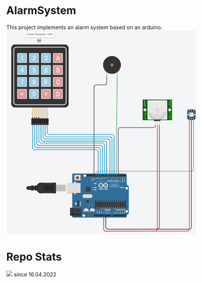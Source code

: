 # AlarmSystem
This project implements an alarm system based on an arduino.
<img src="https://github.com/SaKi1309/AlarmSystem/blob/main/schematic.PNG" width="600" />


# Repo Stats
![](https://komarev.com/ghpvc/?username=saschakirchalarmsystem&color=yellow) since 16.04.2022
